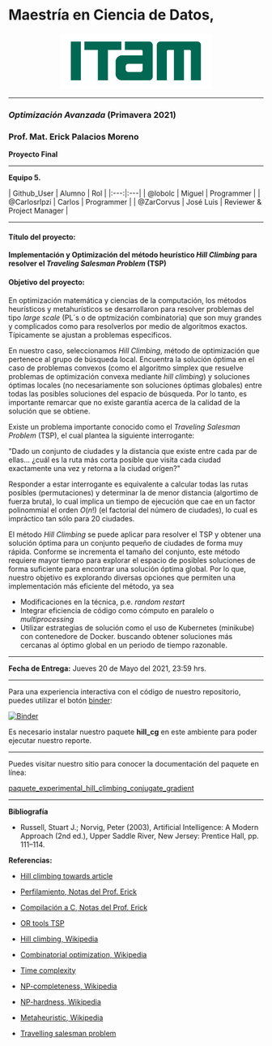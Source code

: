 # Maestría en Ciencia de Datos,

<p align = "center">
    <img src="images/logo_itam.png" width="300" height="110" />

-------

### *Optimización Avanzada* (Primavera 2021)

### Prof. Mat. Erick Palacios Moreno

**Proyecto Final**

-------


**Equipo 5.**


| Github_User | Alumno | Rol |
|:---:|:---|
| @lobolc | Miguel | Programmer |
| @Carlosrlpzi | Carlos | Programmer | 
| @ZarCorvus | José Luis | Reviewer & Project Manager |

-------


#### Título del proyecto:  

**Implementación y Optimización del método heurístico _Hill Climbing_ para resolver el _Traveling Salesman Problem_ (TSP)**

#### Objetivo del proyecto:

En optimización matemática y ciencias de la computación, los métodos heurísticos y metahurísticos se desarrollaron para resolver problemas del tipo 
_large scale_ (PL´s o de optmización combinatoria) que son muy grandes y complicados como para resolverlos por medio de algoritmos exactos. Típicamente se
ajustan a problemas especificos.

En nuestro caso, seleccionamos _Hill Climbing_, método de optimización que pertenece al grupo de búsqueda local. Encuentra la solución óptima en 
el caso de problemas convexos (como el algoritmo símplex que resuelve problemas de optimización convexa mediante _hill climbing_) y soluciones óptimas locales 
(no necesariamente son soluciones óptimas globales) entre todas las posibles soluciones del espacio de búsqueda. Por lo tanto, es importante remarcar que no
existe garantía acerca de la calidad de la solución que se obtiene.

Existe un problema importante conocido como el _Traveling Salesman Problem_ (TSP), el cual plantea la siguiente interrogante:

"Dado un conjunto de ciudades y la distancia que existe entre cada par de ellas... ¿cuál es la ruta más corta posible que visita cada ciudad exactamente una vez
y retorna a la ciudad orígen?"

Responder a estar interrogante es equivalente a calcular todas las rutas posibles (permutaciones) y determinar la de menor distancia (algortimo de fuerza bruta),
lo cual implica un tiempo de ejecución que cae en un factor polinommial el orden $O(n!)$ (el factorial del número de ciudades), lo cual es impráctico tan sólo 
para 20 ciudades.
 
El método _Hill Climbing_ se puede aplicar para resolver el TSP y obtener una solución óptima para un conjunto pequeño de ciudades de forma muy rápida. Conforme
se incrementa el tamaño del conjunto, este método requiere mayor tiempo para explorar el espacio de posibles soluciones de forma suficiente para encontrar una solución
óptima global. Por lo que, nuestro objetivo es explorando diversas opciones que permiten una implementación más eficiente del método, ya sea
* Modificaciones en la técnica, p.e. _random restart_
* Integrar eficiencia de código como cómputo en paralelo o _multiprocessing_ 
* Utilizar estrategias de solución como el uso de Kubernetes (minikube) con contenedore de Docker. 
buscando obtener soluciones más cercanas al óptimo global en un periodo de tiempo razonable.

-------

**Fecha de Entrega:** Jueves 20 de Mayo del 2021, 23:59 hrs.

-------

Para una experiencia interactiva con el código de nuestro repositorio, puedes utilizar el botón [binder](https://mybinder.org/):


[![Binder](https://mybinder.org/badge_logo.svg)](https://mybinder.org/v2/gh/optimizacion-2-2021-1-gh-classroom/practica-2-segunda-parte-jlrzarcor/main?urlpath=lab)

Es necesario instalar nuestro paquete **hill_cg** en este ambiente para poder ejecutar nuestro reporte.

______

Puedes visitar nuestro sitio para conocer la documentación del paquete en línea:

[paquete_experimental_hill_climbing_conjugate_gradient](https://optimizacion-2-2021-1-gh-classroom.github.io/practica-2-segunda-parte-jlrzarcor/)

______

**Bibliografía**
* Russell, Stuart J.; Norvig, Peter (2003), Artificial Intelligence: A Modern Approach (2nd ed.), Upper Saddle River, New Jersey: Prentice Hall, pp. 111–114.

**Referencias:**
* [Hill climbing towards article](https://towardsdatascience.com/how-to-implement-the-hill-climbing-algorithm-in-python-1c65c29469de)
* [Perfilamiento, Notas del Prof. Erick](https://itam-ds.github.io/analisis-numerico-computo-cientifico/V.optimizacion_de_codigo/5.2/Herramientas_de_lenguajes_y_del_SO_para_perfilamiento_e_implementaciones_de_BLAS.html)
* [Compilación a C, Notas del Prof. Erick](https://itam-ds.github.io/analisis-numerico-computo-cientifico/V.optimizacion_de_codigo/5.3/Compilacion_a_C.html)
* [OR tools TSP](https://developers.google.com/optimization/routing/tsp)

* [Hill climbing, Wikipedia](https://en.wikipedia.org/wiki/Hill_climbing)
* [Combinatorial optimization, Wikipedia](https://en.wikipedia.org/wiki/Combinatorial_optimization)
* [Time complexity](https://en.wikipedia.org/wiki/Time_complexity)
* [NP-completeness, Wikipedia](https://en.wikipedia.org/wiki/NP-completeness)
* [NP-hardness, Wikipedia](https://en.wikipedia.org/wiki/NP-hardness)
* [Metaheuristic, Wikipedia](https://en.wikipedia.org/wiki/Metaheuristic)
* [Travelling salesman problem](https://en.wikipedia.org/wiki/Travelling_salesman_problem)
